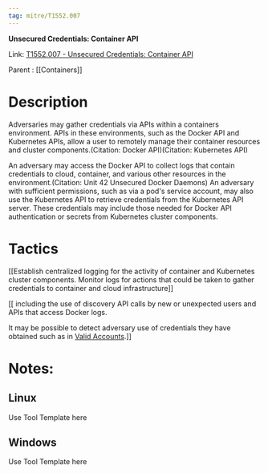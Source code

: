 ```yaml
---
tag: mitre/T1552.007
---
```


**Unsecured Credentials: Container API**

Link: [T1552.007 - Unsecured Credentials: Container API](https://attack.mitre.org/techniques/T1552/007)

Parent : [[Containers]]


# Description

Adversaries may gather credentials via APIs within a containers environment. APIs in these environments, such as the Docker API and Kubernetes APIs, allow a user to remotely manage their container resources and cluster components.(Citation: Docker API)(Citation: Kubernetes API)

An adversary may access the Docker API to collect logs that contain credentials to cloud, container, and various other resources in the environment.(Citation: Unit 42 Unsecured Docker Daemons) An adversary with sufficient permissions, such as via a pod's service account, may also use the Kubernetes API to retrieve credentials from the Kubernetes API server. These credentials may include those needed for Docker API authentication or secrets from Kubernetes cluster components. 

# Tactics


[[Establish centralized logging for the activity of container and Kubernetes cluster components. Monitor logs for actions that could be taken to gather credentials to container and cloud infrastructure]]

[[ including the use of discovery API calls by new or unexpected users and APIs that access Docker logs.

It may be possible to detect adversary use of credentials they have obtained such as in [Valid Accounts](https://attack.mitre.org/techniques/T1078).]]


# Notes:

## Linux

Use Tool Template here

## Windows

Use Tool Template here